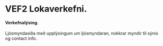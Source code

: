 # VEF2 Lokaverkefni.

#### Verkefnalýsing.
Ljósmyndasíða með upplýsingum um ljósmyndaran, nokkrar myndir til sýnis og contact info.

